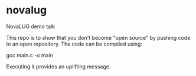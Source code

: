 # novalug
NovaLUG demo talk

This repo is to show that you don't become "open source" by pushing code to an open repository. 
The code can be compiled using:

gcc main.c -o main

Executing it provides an uplifting message.
